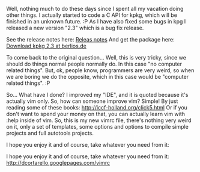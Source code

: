 Well, nothing much to do these days since I spent all my vacation doing other things.
I actually started to code a C API for kpkg, which will be finished in an unknown future. :P
As I have also fixed some bugs in kpg I released a new version "2.3" which is a bug fix release.

See the release notes here: [Releas notes](https://developer.berlios.de/project/shownotes.php?group_id=7171&release_id=12012)
And get the package here: [Download kpkg 2.3 at berlios.de](https://developer.berlios.de/project/showfiles.php?group_id=7171&release_id=12012)

To come back to the original question... Well, this is very tricky, since we should do things normal people normally do. In this case "no computer related things". But, ok, people know, programmers are very weird, so when we are boring we do the opposite, which in this case would be "computer related things". :P

So... What have I done? I improved my "IDE", and it is quoted because it's actually vim only. So, how can someone improve vim? Simple! By just reading some of these books: <http://iccf-holland.org/click5.html>
Or if you don't want to spend your money on that, you can actually learn vim with :help inside of vim.
So, this is my new vimrc file, there's nothing very weird on it, only a set of templates, some options and options to compile simple projects and full autotools projects.

I hope you enjoy it and of course, take whatever you need from it:

I hope you enjoy it and of course, take whatever you need from it:
<http://dcortarello.googlepages.com/vimrc>
